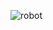 ![robot](https://hips.hearstapps.com/hmg-prod.s3.amazonaws.com/images/sep-24-2019-11-37-27-1569339480.gif)
